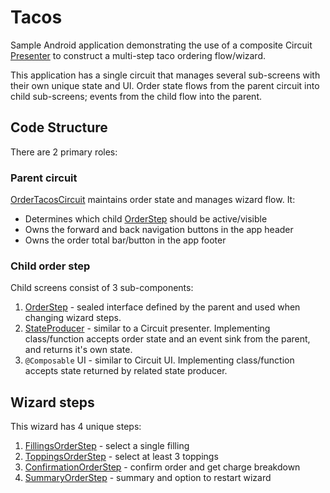 # Tacos

Sample Android application demonstrating the use of a composite Circuit [Presenter][presenter]
to construct a multi-step taco ordering flow/wizard.

This application has a single circuit that manages several sub-screens with their own unique state and UI. Order state flows from the parent circuit into
child sub-screens; events from the child flow into the parent.


## Code Structure

There are 2 primary roles:

### Parent circuit
[OrderTacosCircuit][orderTacosCircuit] maintains order state and manages wizard flow. It:

* Determines which child [OrderStep][orderStep] should be active/visible
* Owns the forward and back navigation buttons in the app header
* Owns the order total bar/button in the app footer

### Child order step
Child screens consist of 3 sub-components:
1. [OrderStep][orderStep] - sealed interface defined by the parent and used when changing wizard steps.
2. [StateProducer][stateProducer] - similar to a Circuit presenter. Implementing class/function accepts order state and an event sink from the parent, and
   returns it's own state.
3. `@Composable` UI - similar to Circuit UI. Implementing class/function accepts state returned by related state producer.


## Wizard steps
This wizard has 4 unique steps:

1. [FillingsOrderStep][fillingsOrderStep] - select a single filling
2. [ToppingsOrderStep][toppingsOrderStep] - select at least 3 toppings
3. [ConfirmationOrderStep][confirmationOrderStep] - confirm order and get charge breakdown
4. [SummaryOrderStep][summaryOrderStep] - summary and option to restart wizard

[presenter]: /circuit-runtime-presenter/src/commonMain/kotlin/com/slack/circuit/runtime/presenter/Presenter.kt
[orderTacosCircuit]: src/main/kotlin/com/slack/circuit/tacos/OrderTacosCircuit.kt
[orderStep]: src/main/kotlin/com/slack/circuit/tacos/step/OrderStep.kt
[stateProducer]: src/main/kotlin/com/slack/circuit/tacos/step/OrderStep.kt#L49
[fillingsOrderStep]: src/main/kotlin/com/slack/circuit/tacos/step/FillingsOrderStep.kt
[toppingsOrderStep]: src/main/kotlin/com/slack/circuit/tacos/step/ToppingsOrderStep.kt
[confirmationOrderStep]: src/main/kotlin/com/slack/circuit/tacos/step/ConfirmationOrderStep.kt
[summaryOrderStep]: src/main/kotlin/com/slack/circuit/tacos/step/SummaryOrderStep.kt
